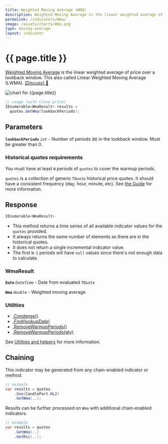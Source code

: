 ```yaml
---
title: Weighted Moving Average (WMA)
description: Weighted Moving Average is the linear weighted average of financial market prices over a lookback window.  This also called Linear Weighted Moving Average (LWMA).
permalink: /indicators/Wma/
image: /assets/charts/Wma.png
type: moving-average
layout: indicator
---
```


# {{ page.title }}

[Weighted Moving Average](https://en.wikipedia.org/wiki/Moving_average#Weighted_moving_average) is the linear weighted average of price over a lookback window.  This also called Linear Weighted Moving Average (LWMA).
[[Discuss] &#128172;]({{site.github.repository_url}}/discussions/227 "Community discussion about this indicator")

![chart for {{page.title}}]({{site.baseurl}}{{page.image}})

```csharp
// usage (with Close price)
IEnumerable<WmaResult> results =
  quotes.GetWma(lookbackPeriods);
```

## Parameters

**`lookbackPeriods`** _`int`_ - Number of periods (`N`) in the lookback window.  Must be greater than 0.

### Historical quotes requirements

You must have at least `N` periods of `quotes` to cover the warmup periods.

`quotes` is a collection of generic `TQuote` historical price quotes.  It should have a consistent frequency (day, hour, minute, etc).  See [the Guide]({{site.baseurl}}/guide/#historical-quotes) for more information.

## Response

```csharp
IEnumerable<WmaResult>
```

- This method returns a time series of all available indicator values for the `quotes` provided.
- It always returns the same number of elements as there are in the historical quotes.
- It does not return a single incremental indicator value.
- The first `N-1` periods will have `null` values since there's not enough data to calculate.

### WmaResult

**`Date`** _`DateTime`_ - Date from evaluated `TQuote`

**`Wma`** _`double`_ - Weighted moving average

### Utilities

- [.Condense()]({{site.baseurl}}/utilities#condense)
- [.Find(lookupDate)]({{site.baseurl}}/utilities#find-indicator-result-by-date)
- [.RemoveWarmupPeriods()]({{site.baseurl}}/utilities#remove-warmup-periods)
- [.RemoveWarmupPeriods(qty)]({{site.baseurl}}/utilities#remove-warmup-periods)

See [Utilities and helpers]({{site.baseurl}}/utilities#utilities-for-indicator-results) for more information.

## Chaining

This indicator may be generated from any chain-enabled indicator or method.

```csharp
// example
var results = quotes
    .Use(CandlePart.HL2)
    .GetWma(..);
```

Results can be further processed on `Wma` with additional chain-enabled indicators.

```csharp
// example
var results = quotes
    .GetWma(..)
    .GetRsi(..);
```

